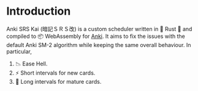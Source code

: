 # Introduction

Anki SRS Kai (暗記ＳＲＳ改) is a custom scheduler written in 🦀 Rust 🚀 and
compiled to 📦 WebAssembly for [Anki](https://apps.ankiweb.net/). It aims to fix
the issues with the default Anki SM-2 algorithm while keeping the same overall
behaviour. In particular,

1. 📉 Ease Hell.
2. ⚡ Short intervals for new cards.
3. 🔄 Long intervals for mature cards.
